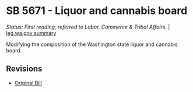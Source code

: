# SB 5671 - Liquor and cannabis board
*Status: First reading, referred to Labor, Commerce & Tribal Affairs.* | [leg.wa.gov summary](https://app.leg.wa.gov/billsummary?BillNumber=5671&Year=2021)

Modifying the composition of the Washington state liquor and cannabis board.

## Revisions
* [Original Bill](1/)